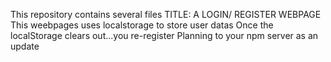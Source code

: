 This repository contains several files
TITLE: A LOGIN/ REGISTER WEBPAGE
This weebpages uses localstorage to store user datas
Once the localStorage clears out...you re-register
Planning to your npm server as an update
